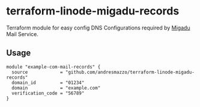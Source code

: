 # terraform-linode-migadu-records

Terraform module for easy config DNS Configurations required by [Migadu](https://www.migadu.com) Mail Service.

## Usage

```
module "example-com-mail-records" {
  source            = "github.com/andresmazzo/terraform-linode-migadu-records"
  domain_id         = "01234"
  domain            = "example.com"
  verification_code = "56789"
}
```